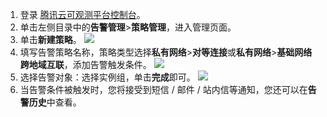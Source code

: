 1. 登录 [腾讯云可观测平台控制台](https://console.cloud.tencent.com/monitor/overview2)。
2. 单击左侧目录中的**告警管理**>**策略管理**，进入管理页面。
3. 单击**新建策略**。
![](https://main.qcloudimg.com/raw/ffff7fffe15daf270db302b5bf8d0a3c.png)
4. 填写告警策略名称，策略类型选择**私有网络**>**对等连接**或**私有网络**>**基础网络跨地域互联**，添加告警触发条件。
![](https://main.qcloudimg.com/raw/081cce66850ecea7c11ac5eadd605529.png)
5. 选择告警对象：选择实例组，单击**完成**即可。
 ![](https://main.qcloudimg.com/raw/fc351f41a820962894f7391a827e06fe.png)
6. 当告警条件被触发时，您将接受到短信 / 邮件 / 站内信等通知，您还可以在**告警历史**中查看。

